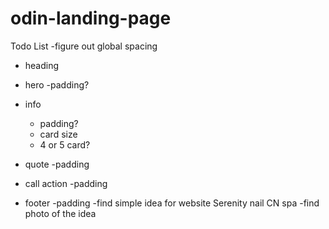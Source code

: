 # odin-landing-page

Todo List
-figure out global spacing

- heading
- hero
    -padding?
- info
    - padding?
    - card size
    - 4 or 5 card?
- quote
    -padding
- call action
    -padding

- footer
    -padding
-find simple idea for website
    Serenity nail CN spa
-find photo of the idea

